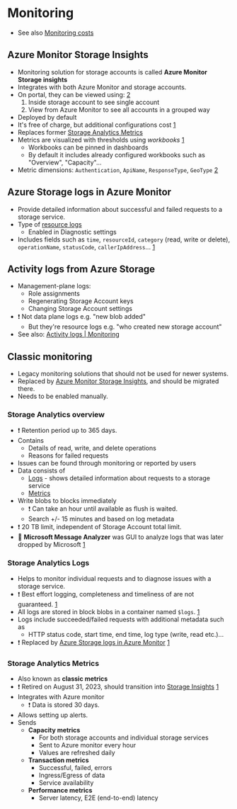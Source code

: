# Monitoring

- See also [Monitoring costs](./3.1.%20Monitoring%20-%20Monitoring%20costs.md)

## Azure Monitor Storage Insights

- Monitoring solution for storage accounts is called **Azure Monitor Storage insights**
- Integrates with both Azure Monitor and storage accounts.
- On portal, they can be viewed using: [2]
  1. Inside storage account to see single account
  2. View from Azure Monitor to see all accounts in a grouped way
- Deployed by default
- It's free of charge, but additional configurations cost [1]
- Replaces former [Storage Analytics Metrics](#storage-analytics-metrics)
- Metrics are visualized with thresholds using *workbooks* [1]
  - Workbooks can be pinned in dashboards
  - By default it includes already configured workbooks such as "Overview", "Capacity"...
- Metric dimensions: `Authentication`, `ApiName`, `ResponseType`, `GeoType` [2]

[1]: https://azure.microsoft.com/en-gb/pricing/details/monitor/ "Azure Monitor Pricing | Azure"
[2]: https://docs.microsoft.com/en-us/azure/storage/common/storage-insights-overview "Monitoring your storage service with Azure Monitor Storage insights | Microsoft Docs"
[3]: https://docs.microsoft.com/en-us/azure/storage/common/storage-insights-overview#view-from-azure-monitor "View from Azure Monitor | Azure Monitor Storage insights | Microsoft Docs"
[4]: https://docs.microsoft.com/en-us/azure/storage/queues/monitor-queue-storage-reference#metrics-dimensions "Azure Monitor metric dimensions"

## Azure Storage logs in Azure Monitor

- Provide detailed information about successful and failed requests to a storage service.
- Type of [resource logs](./3.%20Monitoring.md#resource-logs)
  - Enabled in Diagnostic settings
- Includes fields such as `time`, `resourceId`, `category` (read, write or delete), `operationName`, `statusCode`, `callerIpAddress`... [1]

[1]: https://docs.microsoft.com/en-us/azure/storage/queues/monitor-queue-storage-reference#resource-logs-preview "Resource log fields | Azure storage | Microsoft Docs"

## Activity logs from Azure Storage

- Management-plane logs:
  - Role assignments
  - Regenerating Storage Account keys
  - Changing Storage Account settings
- ❗️ Not data plane logs e.g. "new blob added"
  - But they're resource logs e.g. "who created new storage account"
- See also: [Activity logs | Monitoring](./3.%20Monitoring.md#activity-logs)

## Classic monitoring

- Legacy monitoring solutions that should not be used for newer systems.
- Replaced by [Azure Monitor Storage Insights](#azure-monitor-storage-insights), and should be migrated there.
- Needs to be enabled manually.

### Storage Analytics overview

- ❗ Retention period up to 365 days.
- Contains
  - Details of read, write, and delete operations
  - Reasons for failed requests
- Issues can be found through monitoring or reported by users
- Data consists of
  - [Logs](#storage-analytics-logs) - shows detailed information about requests to a storage service
  - [Metrics](#storage-analytics-metrics)
- Write blobs to blocks immediately
  - ❗ Can take an hour until available as flush is waited.
  - Search +/- 15 minutes and based on log metadata
- ❗ 20 TB limit, independent of Storage Account total limit.
- 🤗 **Microsoft Message Analyzer** was GUI to analyze logs that was later dropped by Microsoft [1]

[1]: https://docs.microsoft.com/en-us/message-analyzer/microsoft-message-analyzer-operating-guide

### Storage Analytics Logs

- Helps to monitor individual requests and to diagnose issues with a storage service.
- ❗️ Best effort logging, completeness and timeliness of are not guaranteed. [1]
- All logs are stored in block blobs in a container named `$logs`. [1]
- Logs include succeeded/failed requests with additional metadata such as
  - HTTP status code, start time, end time, log type (write, read etc.)...
- ❗️ Replaced by [Azure Storage logs in Azure Monitor](#azure-storage-logs-in-azure-monitor) [1]

[1]: https://docs.microsoft.com/en-us/azure/storage/common/storage-analytics-logging

### Storage Analytics Metrics

- Also known as **classic metrics**
- ❗️ Retired on August 31, 2023, should transition into [Storage Insights](#azure-monitor-storage-insights) [1]
- Integrates with Azure monitor
  - ❗ Data is stored 30 days.
- Allows setting up alerts.
- Sends
  - **Capacity metrics**
    - For both storage accounts and individual storage services
    - Sent to Azure monitor every hour
    - Values are refreshed daily
  - **Transaction metrics**
    - Successful, failed, errors
    - Ingress/Egress of data
    - Service availability
  - **Performance metrics**
    - Server latency, E2E (end-to-end) latency

[1]: https://azure.microsoft.com/en-gb/updates/azure-storage-classic-metrics-will-be-retired-on-31-august-2023/ "Azure Storage classic metrics will be retired on 31 August 2023 | Azure Docs"
